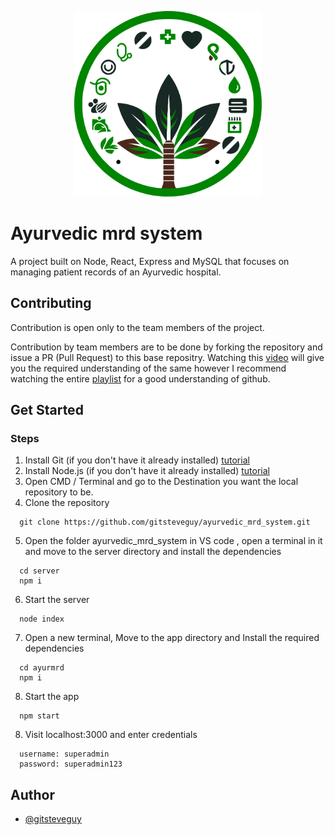 <p align="center">
  <img src="./ayurvedic_mrd_system_logo.png" width=300/>
</p>

# Ayurvedic mrd system
A project built on Node, React, Express and MySQL that focuses on managing patient records of an Ayurvedic hospital.


## Contributing

Contribution is open only to the team members of the project. 

Contribution by team members are to be done by forking the repository and issue a PR (Pull Request) to this base repositry.
Watching this [video](https://youtu.be/HbSjyU2vf6Y?si=7EdEVJLy_OkPk-60) will give you the required understanding of the same however I recommend watching the entire [playlist](https://youtube.com/playlist?list=PL4cUxeGkcC9goXbgTDQ0n_4TBzOO0ocPR&si=eoagK8I_4vkJDtS-) for a good understanding of github.



## Get Started
### Steps

  1. Install Git (if you don't have it already installed) [tutorial](https://youtu.be/cJTXh7g-uCM?si=HH3TqxrJRfUz4EcB)
  2. Install Node.js (if you don't have it already installed) [tutorial](https://youtu.be/DFfDYjVlRZw?si=4_5G-lPBHAPCXeId)
  3. Open CMD / Terminal and go to the  Destination you want the local repository to be.
  4. Clone the repository
```
  git clone https://github.com/gitsteveguy/ayurvedic_mrd_system.git
```
5. Open the folder ayurvedic_mrd_system in VS code , open a terminal in it and move to the server directory and install the dependencies
``` 
  cd server
  npm i
```
6. Start the server
``` 
  node index
```

7. Open a new terminal, Move to the app directory and Install the required dependencies
``` 
  cd ayurmrd
  npm i
```
8. Start the app
``` 
  npm start
```
8. Visit localhost:3000 and enter credentials
``` 
  username: superadmin
  password: superadmin123
```


## Author
- [@gitsteveguy](https://github.com/gitsteveguy)
